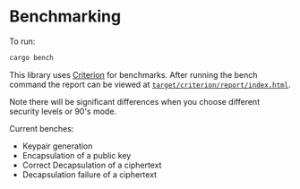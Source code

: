 # Benchmarking

To run:

```bash
cargo bench
```

This library uses [Criterion](https://github.com/bheisler/criterion.rs) for benchmarks. 
After running the bench command the report can be viewed at [`target/criterion/report/index.html`](../target/criterion/report/index.html).

Note there will be significant differences when you choose different security levels or 90's mode.

Current benches: 

* Keypair generation
* Encapsulation of a public key
* Correct Decapsulation of a ciphertext
* Decapsulation failure of a ciphertext
